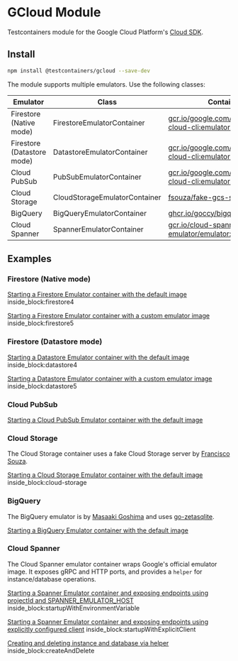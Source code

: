 # GCloud Module

Testcontainers module for the Google Cloud Platform's [Cloud SDK](https://cloud.google.com/sdk/).

## Install

```bash
npm install @testcontainers/gcloud --save-dev
```

The module supports multiple emulators. Use the following classes:

Emulator | Class | Container Image
-|-|-
Firestore (Native mode) | FirestoreEmulatorContainer | [gcr.io/google.com/cloudsdktool/google-cloud-cli:emulators](https://gcr.io/google.com/cloudsdktool/google-cloud-cli)
Firestore (Datastore mode) | DatastoreEmulatorContainer | [gcr.io/google.com/cloudsdktool/google-cloud-cli:emulators](https://gcr.io/google.com/cloudsdktool/google-cloud-cli)
Cloud PubSub | PubSubEmulatorContainer | [gcr.io/google.com/cloudsdktool/google-cloud-cli:emulators](https://gcr.io/google.com/cloudsdktool/google-cloud-cli)
Cloud Storage | CloudStorageEmulatorContainer | [fsouza/fake-gcs-server:1.52.2](https://hub.docker.com/r/fsouza/fake-gcs-server)
BigQuery | BigQueryEmulatorContainer | [ghcr.io/goccy/bigquery-emulator:0.6.6](https://ghcr.io/goccy/bigquery-emulator)
Cloud Spanner | SpannerEmulatorContainer | [gcr.io/cloud-spanner-emulator/emulator:1.5.37](https://gcr.io/cloud-spanner-emulator/emulator:1.5.37)

## Examples

### Firestore (Native mode)

<!--codeinclude-->
[Starting a Firestore Emulator container with the default image](../../packages/modules/gcloud/src/firestore-emulator-container.test.ts) inside_block:firestore4
<!--/codeinclude-->

<!--codeinclude-->
[Starting a Firestore Emulator container with a custom emulator image](../../packages/modules/gcloud/src/firestore-emulator-container.test.ts) inside_block:firestore5
<!--/codeinclude-->

### Firestore (Datastore mode)

<!--codeinclude-->
[Starting a Datastore Emulator container with the default image](../../packages/modules/gcloud/src/datastore-emulator-container.test.ts) inside_block:datastore4
<!--/codeinclude-->

<!--codeinclude-->
[Starting a Datastore Emulator container with a custom emulator image](../../packages/modules/gcloud/src/datastore-emulator-container.test.ts) inside_block:datastore5
<!--/codeinclude-->

### Cloud PubSub

<!--codeinclude-->
[Starting a Cloud PubSub Emulator container with the default image](../../packages/modules/gcloud/src/pubsub-emulator-container.test.ts)
<!--/codeinclude-->

### Cloud Storage

The Cloud Storage container uses a fake Cloud Storage server by [Francisco Souza](https://github.com/fsouza).

<!--codeinclude-->
[Starting a Cloud Storage Emulator container with the default image](../../packages/modules/gcloud/src/cloudstorage-emulator-container.test.ts) inside_block:cloud-storage
<!--/codeinclude-->

### BigQuery

The BigQuery emulator is by [Masaaki Goshima](https://github.com/goccy) and uses [go-zetasqlite](https://github.com/goccy/go-zetasqlite).

<!--codeinclude-->
[Starting a BigQuery Emulator container with the default image](../../packages/modules/gcloud/src/bigquery-emulator-container.test.ts)
<!--/codeinclude-->

### Cloud Spanner

The Cloud Spanner emulator container wraps Google's official emulator image. It exposes gRPC and HTTP ports, and provides a `helper` for instance/database operations.

<!--codeinclude-->
[Starting a Spanner Emulator container and exposing endpoints using projectId and SPANNER_EMULATOR_HOST](../../packages/modules/gcloud/src/spanner-emulator-container.test.ts) inside_block:startupWithEnvironmentVariable
<!--/codeinclude-->

<!--codeinclude-->
[Starting a Spanner Emulator container and exposing endpoints using explicitly configured client](../../packages/modules/gcloud/src/spanner-emulator-container.test.ts) inside_block:startupWithExplicitClient
<!--/codeinclude-->

<!--codeinclude-->
[Creating and deleting instance and database via helper](../../packages/modules/gcloud/src/spanner-emulator-helper.test.ts) inside_block:createAndDelete
<!--/codeinclude-->
